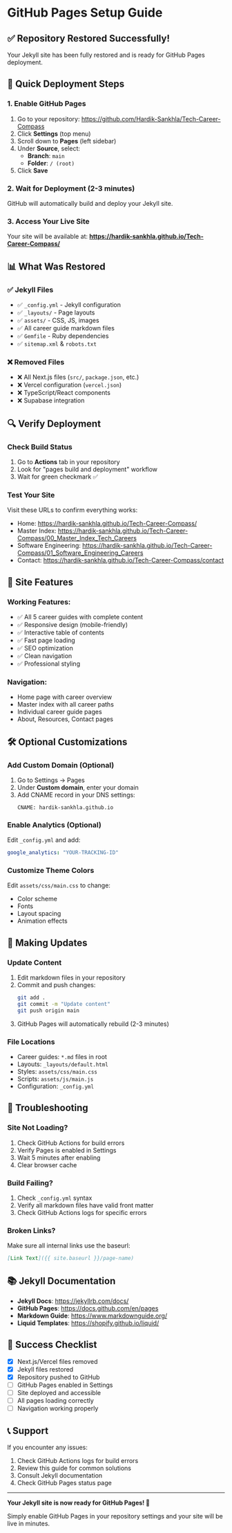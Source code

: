 # GitHub Pages Setup Guide

## ✅ Repository Restored Successfully!

Your Jekyll site has been fully restored and is ready for GitHub Pages deployment.

## 🚀 Quick Deployment Steps

### 1. Enable GitHub Pages
1. Go to your repository: https://github.com/Hardik-Sankhla/Tech-Career-Compass
2. Click **Settings** (top menu)
3. Scroll down to **Pages** (left sidebar)
4. Under **Source**, select:
   - **Branch**: `main`
   - **Folder**: `/ (root)`
5. Click **Save**

### 2. Wait for Deployment (2-3 minutes)
GitHub will automatically build and deploy your Jekyll site.

### 3. Access Your Live Site
Your site will be available at:
**https://hardik-sankhla.github.io/Tech-Career-Compass/**

## 📊 What Was Restored

### ✅ Jekyll Files
- ✅ `_config.yml` - Jekyll configuration
- ✅ `_layouts/` - Page layouts
- ✅ `assets/` - CSS, JS, images
- ✅ All career guide markdown files
- ✅ `Gemfile` - Ruby dependencies
- ✅ `sitemap.xml` & `robots.txt`

### ❌ Removed Files
- ❌ All Next.js files (`src/`, `package.json`, etc.)
- ❌ Vercel configuration (`vercel.json`)
- ❌ TypeScript/React components
- ❌ Supabase integration

## 🔍 Verify Deployment

### Check Build Status
1. Go to **Actions** tab in your repository
2. Look for "pages build and deployment" workflow
3. Wait for green checkmark ✅

### Test Your Site
Visit these URLs to confirm everything works:
- Home: https://hardik-sankhla.github.io/Tech-Career-Compass/
- Master Index: https://hardik-sankhla.github.io/Tech-Career-Compass/00_Master_Index_Tech_Careers
- Software Engineering: https://hardik-sankhla.github.io/Tech-Career-Compass/01_Software_Engineering_Careers
- Contact: https://hardik-sankhla.github.io/Tech-Career-Compass/contact

## 🎨 Site Features

### Working Features:
- ✅ All 5 career guides with complete content
- ✅ Responsive design (mobile-friendly)
- ✅ Interactive table of contents
- ✅ Fast page loading
- ✅ SEO optimization
- ✅ Clean navigation
- ✅ Professional styling

### Navigation:
- Home page with career overview
- Master index with all career paths
- Individual career guide pages
- About, Resources, Contact pages

## 🛠️ Optional Customizations

### Add Custom Domain (Optional)
1. Go to Settings → Pages
2. Under **Custom domain**, enter your domain
3. Add CNAME record in your DNS settings:
   ```
   CNAME: hardik-sankhla.github.io
   ```

### Enable Analytics (Optional)
Edit `_config.yml` and add:
```yaml
google_analytics: "YOUR-TRACKING-ID"
```

### Customize Theme Colors
Edit `assets/css/main.css` to change:
- Color scheme
- Fonts
- Layout spacing
- Animation effects

## 📝 Making Updates

### Update Content
1. Edit markdown files in your repository
2. Commit and push changes:
   ```bash
   git add .
   git commit -m "Update content"
   git push origin main
   ```
3. GitHub Pages will automatically rebuild (2-3 minutes)

### File Locations
- Career guides: `*.md` files in root
- Layouts: `_layouts/default.html`
- Styles: `assets/css/main.css`
- Scripts: `assets/js/main.js`
- Configuration: `_config.yml`

## 🐛 Troubleshooting

### Site Not Loading?
1. Check GitHub Actions for build errors
2. Verify Pages is enabled in Settings
3. Wait 5 minutes after enabling
4. Clear browser cache

### Build Failing?
1. Check `_config.yml` syntax
2. Verify all markdown files have valid front matter
3. Check GitHub Actions logs for specific errors

### Broken Links?
Make sure all internal links use the baseurl:
```markdown
[Link Text]({{ site.baseurl }}/page-name)
```

## 📚 Jekyll Documentation

- **Jekyll Docs**: https://jekyllrb.com/docs/
- **GitHub Pages**: https://docs.github.com/en/pages
- **Markdown Guide**: https://www.markdownguide.org/
- **Liquid Templates**: https://shopify.github.io/liquid/

## 🎉 Success Checklist

- [x] Next.js/Vercel files removed
- [x] Jekyll files restored
- [x] Repository pushed to GitHub
- [ ] GitHub Pages enabled in Settings
- [ ] Site deployed and accessible
- [ ] All pages loading correctly
- [ ] Navigation working properly

## 📞 Support

If you encounter any issues:
1. Check GitHub Actions logs for build errors
2. Review this guide for common solutions
3. Consult Jekyll documentation
4. Check GitHub Pages status page

---

**Your Jekyll site is now ready for GitHub Pages! 🚀**

Simply enable GitHub Pages in your repository settings and your site will be live in minutes.
